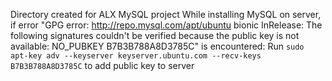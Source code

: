 Directory created for ALX MySQL project
While installing MySQL on server, if error "GPG error: http://repo.mysql.com/apt/ubuntu bionic InRelease: The following signatures couldn't be verified because the public key is not available: NO_PUBKEY B7B3B788A8D3785C" is encountered:
Run 
```sudo apt-key adv --keyserver keyserver.ubuntu.com --recv-keys B7B3B788A8D3785C```
to add public key to server
